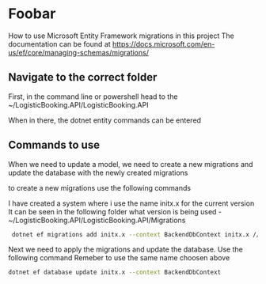 # Foobar 

How to use Microsoft Entity Framework migrations in this project 
The documentation can be found at https://docs.microsoft.com/en-us/ef/core/managing-schemas/migrations/

## Navigate to the correct folder

First, in the command line or powershell head to the ~/LogisticBooking.API/LogisticBooking.API

When in there, the dotnet entity commands can be entered 

## Commands to use 

When we need to update a model, we need to create a new migrations and update the database with the newly created migrations

to create a new migrations use the following commands 

I have created a system where i use the name initx.x for the current version
It can be seen in the following folder what version is being used - 
~/LogisticBooking.API/LogisticBooking.API/Migrations


```bash
 dotnet ef migrations add initx.x --context BackendDbContext initx.x // use the next version eg. 1.9  - 

```

Next we need to apply the migrations and update the database. 
Use the following command
Remeber to use the same name choosen above 
```Bash
dotnet ef database update initx.x --context BackendDbContext
```


